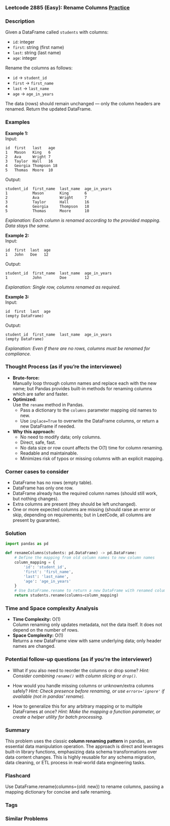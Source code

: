 ### Leetcode 2885 (Easy): Rename Columns [Practice](https://leetcode.com/problems/rename-columns)

### Description  
Given a DataFrame called `students` with columns:  
- `id`: integer
- `first`: string (first name)
- `last`: string (last name)
- `age`: integer  

Rename the columns as follows:  
- `id` → `student_id`
- `first` → `first_name`
- `last` → `last_name`
- `age` → `age_in_years`

The data (rows) should remain unchanged — only the column headers are renamed. Return the updated DataFrame.

### Examples  

**Example 1:**  
Input:  
```plaintext
id  first   last   age
1   Mason   King   6
2   Ava     Wright 7
3   Taylor  Hall   16
4   Georgia Thompson 18
5   Thomas  Moore  10
```
Output:  
```plaintext
student_id  first_name  last_name  age_in_years
1           Mason       King       6
2           Ava         Wright     7
3           Taylor      Hall       16
4           Georgia     Thompson   18
5           Thomas      Moore      10
```
*Explanation: Each column is renamed according to the provided mapping. Data stays the same.*

**Example 2:**  
Input:  
```plaintext
id  first  last  age
1   John   Doe   12
```
Output:  
```plaintext
student_id  first_name  last_name  age_in_years
1           John        Doe        12
```
*Explanation: Single row, columns renamed as required.*

**Example 3:**  
Input:  
```plaintext
id  first  last  age
(empty DataFrame)
```
Output:  
```plaintext
student_id  first_name  last_name  age_in_years
(empty DataFrame)
```
*Explanation: Even if there are no rows, columns must be renamed for compliance.*

### Thought Process (as if you’re the interviewee)  
- **Brute-force:**  
  Manually loop through column names and replace each with the new name; but Pandas provides built-in methods for renaming columns which are safer and faster.
- **Optimized:**  
  Use the `rename` method in Pandas.  
  - Pass a dictionary to the `columns` parameter mapping old names to new.
  - Use `inplace=True` to overwrite the DataFrame columns, or return a new DataFrame if needed.
- **Why this approach:**  
  - No need to modify data; only columns.
  - Direct, safe, fast.
  - No data size or row count affects the O(1) time for column renaming.
  - Readable and maintainable.
  - Minimizes risk of typos or missing columns with an explicit mapping.

### Corner cases to consider  
- DataFrame has no rows (empty table).
- DataFrame has only one row.
- DataFrame already has the required column names (should still work, but nothing changes).
- Extra columns are present (they should be left unchanged).
- One or more expected columns are missing (should raise an error or skip, depending on requirements; but in LeetCode, all columns are present by guarantee).

### Solution

```python
import pandas as pd

def renameColumns(students: pd.DataFrame) -> pd.DataFrame:
    # Define the mapping from old column names to new column names
    column_mapping = {
        'id': 'student_id',
        'first': 'first_name',
        'last': 'last_name',
        'age': 'age_in_years'
    }
    # Use DataFrame.rename to return a new DataFrame with renamed columns
    return students.rename(columns=column_mapping)
```

### Time and Space complexity Analysis  

- **Time Complexity:** O(1)  
  Column renaming only updates metadata, not the data itself. It does not depend on the number of rows.
- **Space Complexity:** O(1)  
  Returns a new DataFrame view with same underlying data; only header names are changed.

### Potential follow-up questions (as if you’re the interviewer)  

- What if you also need to reorder the columns or drop some?
  *Hint: Consider combining `rename()` with column slicing or `drop()`.*

- How would you handle missing columns or unknown/extra columns safely?
  *Hint: Check presence before renaming, or use `errors='ignore'` if available (not in pandas' rename).*

- How to generalize this for any arbitrary mapping or to multiple DataFrames at once?
  *Hint: Make the mapping a function parameter, or create a helper utility for batch processing.*

### Summary
This problem uses the classic **column renaming pattern** in pandas, an essential data manipulation operation. The approach is direct and leverages built-in library functions, emphasizing data schema transformations over data content changes. This is highly reusable for any schema migration, data cleaning, or ETL process in real-world data engineering tasks.


### Flashcard
Use DataFrame.rename(columns={old: new}) to rename columns, passing a mapping dictionary for concise and safe renaming.

### Tags

### Similar Problems
